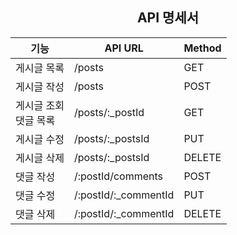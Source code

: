 
## <center>API 명세서</center>

|기능|API URL|Method|
|------|---|---|
|게시글 목록|/posts|GET|
|게시글 작성|/posts|POST|
|게시글 조회<Br>댓글 목록|/posts/:_postId|GET|
|게시글 수정|/posts/:_postsId|PUT|
|게시글 삭제|/posts/:_postsId|DELETE|
|댓글 작성|/:postId/comments|POST|
|댓글 수정|/:postId/:_commentId|PUT|
|댓글 삭제|/:postId/:_commentId|DELETE|
